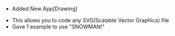 * Added New App[Drawing]
 - This allows you to code any SVG(Scalable Vector Graphics) file
 - Gave 1 example to use "SNOWMAN!"
